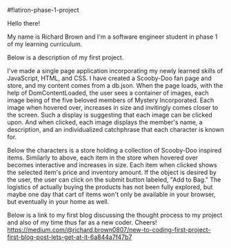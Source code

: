 #flatiron-phase-1-project

Hello there! 

My name is Richard Brown and I'm a software engineer student in phase 1 of my learning curriculum. 

Below is a description of my first project. 

I've made a single page application incorporating my newly learned skills of JavaScript, HTML, and CSS. I have created a Scooby-Doo fan page and store, and my content comes from a db.json. When the page loads, with the help of DomContentLoaded, the user sees a container of images, each image being of the five beloved members of Mystery Incorporated. Each image when hovered over, increases in size and invitingly comes closer to the screen. Such a display is suggesting that each image can be clicked upon. And when clicked, each image displays the member's name, a description, and an individualized catchphrase that each character is known for. 

Below the characters is a store holding a collection of Scooby-Doo inspired items. Similarly to above, each item in the store when hovered over becomes interactive and increases in size. Each item when clicked shows the selected item's price and inventory amount. If the object is desired by the user, the user can click on the submit button labeled, "Add to Bag." The logistics of actually buying the products has not been fully explored, but maybe one day that cart of items won't only be available in your browser, but eventually in your home as well. 

Below is a link to my first blog discussing the thought process to my project and also of my time thus far as a new coder. Cheers!
https://medium.com/@richard.brown0807/new-to-coding-first-project-first-blog-post-lets-get-at-it-6a844a7f47b7
